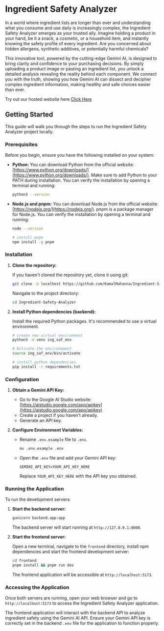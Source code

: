 # Ingredient Safety Analyzer

In a world where ingredient lists are longer than ever and understanding what you consume and use daily is increasingly complex, the Ingredient Safety Analyzer emerges as your trusted ally.  Imagine holding a product in your hand, be it a snack, a cosmetic, or a household item, and instantly knowing the safety profile of every ingredient. Are you concerned about hidden allergens, synthetic additives, or potentially harmful chemicals?

This innovative tool, powered by the cutting-edge Gemini AI, is designed to bring clarity and confidence to your purchasing decisions. By simply uploading a product image or pasting an ingredient list, you unlock a detailed analysis revealing the reality behind each component.  We connect you with the truth, showing you how Gemini AI can dissect and decipher complex ingredient information, making healthy and safe choices easier than ever.

Try out our hosted website here [Click Here](https://ingredient-safety-analyzer.netlify.app/)

## Getting Started

This guide will walk you through the steps to run the Ingredient Safety Analyzer project locally.

### Prerequisites

Before you begin, ensure you have the following installed on your system:

* **Python:**  You can download Python from the official website: [https://www.python.org/downloads/](https://www.python.org/downloads/). Make sure to add Python to your PATH during installation. You can verify the installation by opening a terminal and running:

  ```bash
  python3 --version
  ```
* **Node.js and pnpm:** You can download Node.js from the official website: [https://nodejs.org/](https://nodejs.org/). pnpm is a package manager for Node.js. You can verify the installation by opening a terminal and running:

  ```bash
  node --version

  # install pnpm
  npm install -g pnpm
  ```

### Installation

1. **Clone the repository:**

   If you haven't cloned the repository yet, clone it using git:

   ```bash
   git clone -b localhost https://github.com/KamalMahanna/Ingredient-Safety-Analyzer
   ```

   Navigate to the project directory:

   ```bash
   cd Ingredient-Safety-Analyzer
   ```
2. **Install Python dependencies (backend):**

   Install the required Python packages. It's recommended to use a virtual environment.

   ```bash
   # create new virtual environment
   python3 -m venv ing_saf_env

   # Activate the environement
   source ing_saf_env/bin/activate

   # install python dependencies
   pip install -r requirements.txt
   ```

### Configuration

1. **Obtain a Gemini API Key:**

   * Go to the Google AI Studio website: [https://aistudio.google.com/app/apikey](https://aistudio.google.com/app/apikey)
   * Create a project if you haven't already.
   * Generate an API key.
2. **Configure Environment Variables:**

   * Rename `.env.example` file to `.env`.

     ```bash
     mv .env.example .env
     ```
   * Open the `.env` file and add your Gemini API key:

     ```
     GEMINI_API_KEY=YOUR_API_KEY_HERE
     ```

     Replace `YOUR_API_KEY_HERE` with the API key you obtained.

### Running the Application

To run the development servers:

1. **Start the backend server:**

   ```bash
   gunicorn backend.app:app
   ```

   The backend server will start running at `http://127.0.0.1:8000`.
2. **Start the frontend server:**

   Open a new terminal, navigate to the `frontend` directory, install npm dependencies and start the frontend development server:

   ```bash
   cd frontend
   pnpm install && pnpm run dev
   ```

   The frontend application will be accessible at `http://localhost:5173`.

### Accessing the Application

Once both servers are running, open your web browser and go to `http://localhost:5173` to access the Ingredient Safety Analyzer application.

The frontend application will interact with the backend API to analyze ingredient safety using the Gemini AI API. Ensure your Gemini API key is correctly set in the backend `.env` file for the application to function properly.
